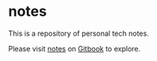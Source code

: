 # notes

This is a repository of personal tech notes.

Please visit [notes](https://austin-e-gatlin.gitbook.io/notes/) on [Gitbook](https://www.gitbook.com/) to explore.
